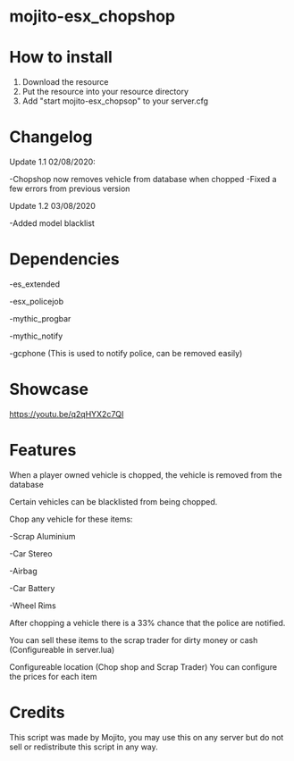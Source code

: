# mojito-esx_chopshop

# How to install

1. Download the resource
2. Put the resource into your resource directory
3. Add "start mojito-esx_chopsop" to your server.cfg

# Changelog

Update 1.1 02/08/2020: 

-Chopshop now removes vehicle from database when chopped
-Fixed a few errors from previous version

Update 1.2 03/08/2020

-Added model blacklist

# Dependencies

-es_extended

-esx_policejob

-mythic_progbar

-mythic_notify

-gcphone (This is used to notify police, can be removed easily)

# Showcase 

https://youtu.be/q2qHYX2c7QI

# Features

When a player owned vehicle is chopped, the vehicle is removed from the database

Certain vehicles can be blacklisted from being chopped.

Chop any vehicle for these items:

-Scrap Aluminium

-Car Stereo

-Airbag

-Car Battery

-Wheel Rims 

After chopping a vehicle there is a 33% chance that the police are notified.

You can sell these items to the scrap trader for dirty money or cash (Configureable in server.lua)

Configureable location (Chop shop and Scrap Trader)
You can configure the prices for each item

# Credits
This script was made by Mojito, you may use this on any server but do not sell or redistribute this script in any way.
